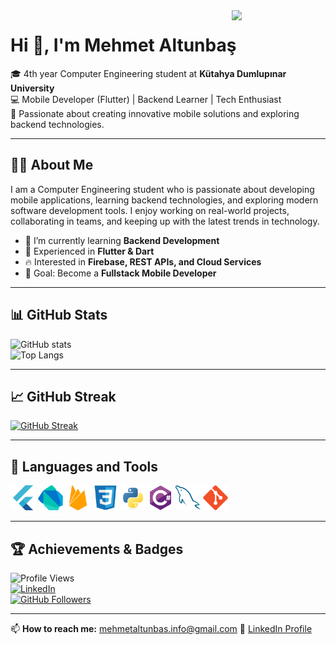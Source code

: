 <!-- Profil GIF veya Kapak Görseli -->
<!-- Profil GIF veya Kapak Görseli -->
<img src="https://media.giphy.com/media/v1.Y2lkPTc5MGI3NjExODBmem04OXEzZXh1cng5aGVrMGhwanE4dXl6ZmJjMzV6eGlmc2MxYyZlcD12MV9naWZzX3NlYXJjaCZjdD1n/bGgsc5mWoryfgKBx1u/giphy.gif" width="150" align="right"/>


# Hi 👋, I'm Mehmet Altunbaş

🎓 4th year Computer Engineering student at **Kütahya Dumlupınar University**  
💻 Mobile Developer (Flutter) | Backend Learner | Tech Enthusiast  
🚀 Passionate about creating innovative mobile solutions and exploring backend technologies.

---

## 🧑‍💻 About Me  
I am a Computer Engineering student who is passionate about developing mobile applications, learning backend technologies, and exploring modern software development tools. I enjoy working on real-world projects, collaborating in teams, and keeping up with the latest trends in technology.

- 🌱 I’m currently learning **Backend Development**  
- 📱 Experienced in **Flutter & Dart**  
- 🔥 Interested in **Firebase, REST APIs, and Cloud Services**  
- 🎯 Goal: Become a **Fullstack Mobile Developer**  

---

## 📊 GitHub Stats
![GitHub stats](https://github-readme-stats.vercel.app/api?username=mhmtaltunbass&show_icons=true&theme=radical&count_private=true)  
![Top Langs](https://github-readme-stats.vercel.app/api/top-langs/?username=mhmtaltunbass&layout=compact&theme=radical)

---

## 📈 GitHub Streak
[![GitHub Streak](https://streak-stats.demolab.com?user=mhmtaltunbass&theme=radical&border_radius=10)](https://git.io/streak-stats)

---

## 🚀 Languages and Tools
<p align="left">
<img src="https://raw.githubusercontent.com/devicons/devicon/master/icons/flutter/flutter-original.svg" width="40" height="40"/> 
<img src="https://raw.githubusercontent.com/devicons/devicon/master/icons/dart/dart-original.svg" width="40" height="40"/>
<img src="https://raw.githubusercontent.com/devicons/devicon/master/icons/firebase/firebase-plain.svg" width="40" height="40"/>
<img src="https://raw.githubusercontent.com/devicons/devicon/master/icons/css3/css3-original.svg" width="40" height="40"/>
<img src="https://raw.githubusercontent.com/devicons/devicon/master/icons/python/python-original.svg" width="40" height="40"/>
<img src="https://raw.githubusercontent.com/devicons/devicon/master/icons/csharp/csharp-original.svg" width="40" height="40"/>
<img src="https://raw.githubusercontent.com/devicons/devicon/master/icons/mysql/mysql-original.svg" width="40" height="40"/>
<img src="https://raw.githubusercontent.com/devicons/devicon/master/icons/git/git-original.svg" width="40" height="40"/>
</p>

---

## 🏆 Achievements & Badges
![Profile Views](https://komarev.com/ghpvc/?username=mhmtaltunbass&color=blueviolet)  
[![LinkedIn](https://img.shields.io/badge/LinkedIn-Connect-blue?style=flat&logo=linkedin)](https://www.linkedin.com/in/mehmet-altunnbas/)  
[![GitHub Followers](https://img.shields.io/github/followers/mhmtaltunbass?label=Followers&style=social)](https://github.com/mhmtaltunbass)

---

📫 **How to reach me:** mehmetaltunbas.info@gmail.com
🔗 [LinkedIn Profile](https://www.linkedin.com/in/mehmet-altunnbas/)  
